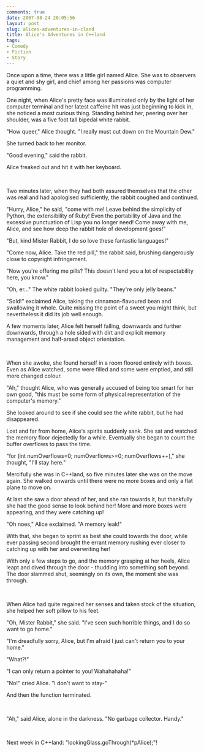 ```yaml
---
comments: true
date: 2007-08-24 20:05:56
layout: post
slug: alices-adventures-in-cland
title: Alice's Adventures in C++land
tags:
- Comedy
- Fiction
- Story
---
```


<div class="story" markdown="1">
<p>Once upon a time, there was a little girl named Alice. She was to observers a quiet and shy girl, and chief among her passions was computer programming.</p>
<p>One night, when Alice&#039;s pretty face was illuminated only by the light of her computer terminal and her latest caffeine hit was just beginning to kick in, she noticed a most curious thing. Standing behind her, peering over her shoulder, was a five foot tall bipedal white rabbit.</p>
<p>"How queer," Alice thought. "I really must cut down on the Mountain Dew."</p>
<p>She turned back to her monitor.</p>
<p>"Good evening," said the rabbit.</p>
<p>Alice freaked out and hit it with her keyboard.</p>
<br />
<p>Two minutes later, when they had both assured themselves that the other was real and had apologised sufficiently, the rabbit coughed and continued.</p>
<p>"Hurry, Alice," he said, "come with me! Leave behind the simplicity of Python, the extensibility of Ruby! Even the portability of Java and the excessive punctuation of Lisp you no longer need! Come away with me, Alice, and see how deep the rabbit hole of development goes!"</p>
<p>"But, kind Mister Rabbit, I do so love these fantastic languages!"</p>
<p>"Come now, Alice. Take the red pill," the rabbit said, brushing dangerously close to copyright infringement.</p>
<p>"Now you&#039;re offering me pills? This doesn&#039;t lend you a lot of respectability here, you know."</p>
<p>"Oh, er..." The white rabbit looked guilty. "They&#039;re only jelly beans."</p>
<p>"Sold!" exclaimed Alice, taking the cinnamon-flavoured bean and swallowing it whole. Quite missing the point of a sweet you might think, but nevertheless it did its job well enough.</p>
<p>A few moments later, Alice felt herself falling, downwards and further downwards, through a hole sided with dirt and explicit memory management and half-arsed object orientation.</p>
<br />
<p>When she awoke, she found herself in a room floored entirely with boxes. Even as Alice watched, some were filled and some were emptied, and still more changed colour.</p>
<p>"Ah," thought Alice, who was generally accused of being too smart for her own good, "this must be some form of physical representation of the computer&#039;s memory."</p>
<p>She looked around to see if she could see the white rabbit, but he had disappeared.</p>
<p>Lost and far from home, Alice&#039;s spirits suddenly sank. She sat and watched the memory floor dejectedly for a while. Eventually she began to count the buffer overflows to pass the time.</p>
<p>"for (int numOverflows=0; numOverflows&gt;=0; numOverflows++)," she thought, "I&#039;ll stay here."</p>
<p>Mercifully she was in C++land, so five minutes later she was on the move again. She walked onwards until there were no more boxes and only a flat plane to move on.</p>
<p>At last she saw a door ahead of her, and she ran towards it, but thankfully she had the good sense to look behind her! More and more boxes were appearing, and they were catching up!</p>
<p>"Oh noes," Alice exclaimed. "A memory leak!"</p>
<p>With that, she began to sprint as best she could towards the door, while ever passing second brought the errant memory rushing ever closer to catching up with her and overwriting her!</p>
<p>With only a few steps to go, and the memory grasping at her heels, Alice leapt and dived through the door - thudding into something soft beyond. The door slammed shut, seemingly on its own, the moment she was through.</p>
<br />
<p>When Alice had quite regained her senses and taken stock of the situation, she helped her soft pillow to his feet.</p>
<p>"Oh, Mister Rabbit," she said. "I&#039;ve seen such horrible things, and I do so want to go home."</p>
<p>"I&#039;m dreadfully sorry, Alice, but I&#039;m afraid I just can&#039;t return you to your home."</p>
<p>"What?!"</p>
<p>"I can only return a pointer to you! Wahahahaha!"</p>
<p>"No!" cried Alice. "I don&#039;t want to stay-"</p>
<p>And then the function terminated.</p>
<br />
<p>"Ah," said Alice, alone in the darkness. "No garbage collector. Handy."</p>
<br />
<p>Next week in C++land: "lookingGlass.goThrough(*pAlice);"!</p>
</div>
